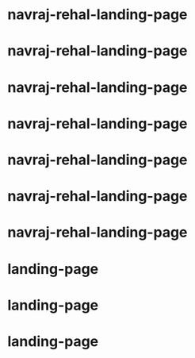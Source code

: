 # navraj-rehal-landing-page
# navraj-rehal-landing-page
# navraj-rehal-landing-page
# navraj-rehal-landing-page
# navraj-rehal-landing-page
# navraj-rehal-landing-page
# navraj-rehal-landing-page
# landing-page
# landing-page
# landing-page
